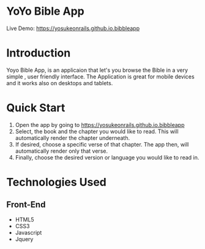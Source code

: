 # YoYo Bible App #
 
 Live Demo: https://yosukeonrails.github.io.bibbleapp
 
 # Introduction #

  Yoyo Bible App, is an applicaion that let's you browse the Bible in a very simple , user friendly interface. The Application is great for mobile devices 
and it works also on desktops and tablets. 

# Quick Start #

 1. Open the app by going to https://yosukeonrails.github.io.bibbleapp
 2. Select, the book  and the chapter you would like to read. This will automatically render the chapter underneath.
 3. If desired, choose a specific verse of that chapter. The app then, will automatically render only that verse.
 4. Finally, choose the desired version or language you would like to read in.

 # Technologies Used #

 ## Front-End ##

 * HTML5
 * CSS3
 * Javascript
 * Jquery
